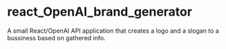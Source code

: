 # react_OpenAI_brand_generator
A small React/OpenAI API application that creates a logo and  a slogan to a bussiness based on gathered info.
